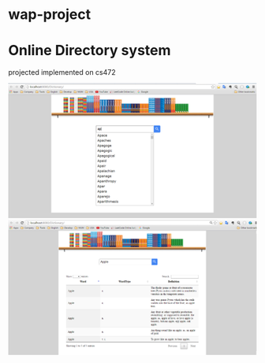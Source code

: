 # wap-project

# Online Directory system
projected implemented on cs472

![Alt text](/Screenshots/search.PNG?raw=true "login")
![Alt text](/Screenshots/result.PNG?raw=true "home")
